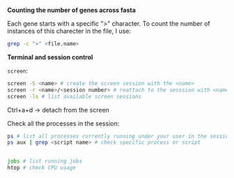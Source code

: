 **Counting the number of genes across fasta**

Each gene starts with a specific ">" character. To count the number of 
instances of this charecter in the file, I use:

``` bash
grep -c ">" <file.name>
```

**Terminal and session control**

`screen`:
``` bash 
screen -S <name> # create the screen session with the <name>
screen -r <name>/<session number> # reattach to the sesssion with <name>
screen -ls # list available screen sessions 
```
Ctrl+a+d -> detach from the screen


Check all the processes in the session:
``` bash 
ps # list all processes currently running under your user in the session
ps aux | grep <script name> # check specific process or script


jobs # list running jobs
htop # check CPU usage
```



